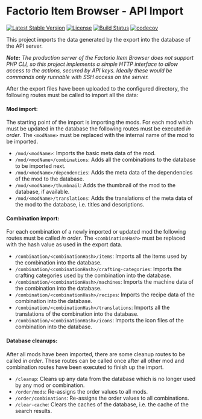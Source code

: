 # Factorio Item Browser - API Import

[![Latest Stable Version](https://poser.pugx.org/factorio-item-browser/api-import/v/stable)](https://packagist.org/packages/factorio-item-browser/api-import)
[![License](https://poser.pugx.org/factorio-item-browser/api-import/license)](https://packagist.org/packages/factorio-item-browser/api-import)
[![Build Status](https://travis-ci.com/factorio-item-browser/api-import.svg?branch=master)](https://travis-ci.com/factorio-item-browser/api-import)
[![codecov](https://codecov.io/gh/factorio-item-browser/api-import/branch/master/graph/badge.svg)](https://codecov.io/gh/factorio-item-browser/api-import)

This project imports the data generated by the export into the database of the API server.

_**Note:** The production server of the Factorio Item Browser does not support PHP CLI, so this project implements a simple
HTTP interface to allow access to the actions, secured by API keys. Ideally these would be commands only runnable with
SSH access on the server._ 

After the export files have been uploaded to the configured directory, the following routes must be called to import
all the data:

#### Mod import:

The starting point of the import is importing the mods. For each mod which must be updated in the database the 
following routes must be executed *in order*. The `<modName>` must be replaced with the internal name of the mod to be
imported.

* `/mod/<modName>`: Imports the basic meta data of the mod.
* `/mod/<modName>/combinations`: Adds all the combinations to the database to be imported next.
* `/mod/<modName>/dependencies`: Adds the meta data of the dependencies of the mod to the database.
* `/mod/<modName>/thumbnail`: Adds the thumbnail of the mod to the database, if available.
* `/mod/<modName>/translations`: Adds the translations of the meta data of the mod to the database, i.e. titles and
  descriptions.
   
#### Combination import:
 
For each combination of a newly imported or updated mod the following routes must be called *in order*. The 
`<combinationHash>` must be replaced with the hash value as used in the export data.
 
* `/combination/<combinationHash>/items`: Imports all the items used by the combination into the database.
* `/combination/<combinationHash>/crafting-categories`: Imports the crafting categories used by the combination into
  the database.
* `/combination/<combinationHash>/machines`: Imports the machine data of the combination into the database.
* `/combination/<combinationHash>/recipes`: Imports the recipe data of the combination into the database.
* `/combination/<combinationHash>/translations`: Imports all the translations of the combination into the database.
* `/combination/<combinationHash>/icons`: Imports the icon files of the combination into the database.

#### Database cleanups:

After all mods have been imported, there are some cleanup routes to be called *in order*. These routes can be called 
once after all other mod and combination routes have been executed to finish up the import.

* `/cleanup`: Cleans up any data from the database which is no longer used by any mod or combination.
* `/order/mods`: Re-assigns the order values to all mods.
* `/order/combinations`: Re-assigns the order values to all combinations.
* `/clear-cache`: Clears the caches of the database, i.e. the cache of the search results. 
